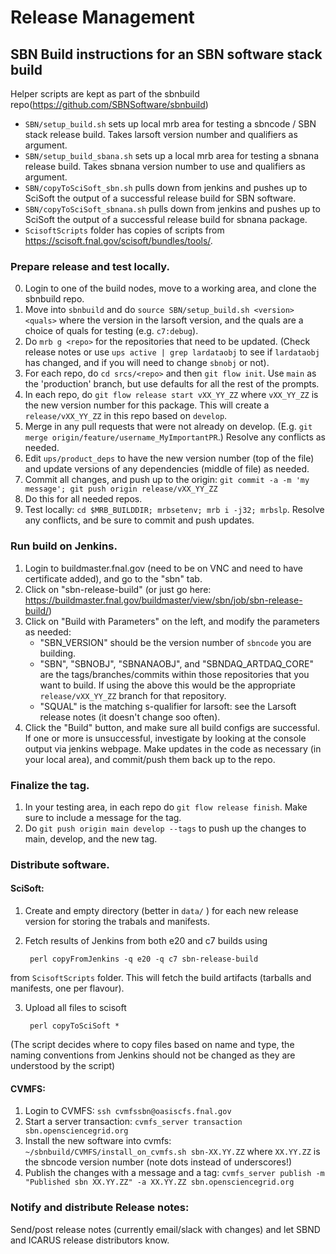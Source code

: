 # Release Management

## SBN Build instructions for an SBN software stack build


Helper scripts are kept as part of the sbnbuild repo(https://github.com/SBNSoftware/sbnbuild)
* `SBN/setup_build.sh` sets up local mrb area for testing a sbncode / SBN stack release build. Takes larsoft version number and qualifiers as argument.
* `SBN/setup_build_sbana.sh` sets up a local mrb area for testing a sbnana release build. Takes sbnana version number to use and qualifiers as argument.
* `SBN/copyToSciSoft_sbn.sh` pulls down from jenkins and pushes up to SciSoft the output of a successful release build for SBN software.
* `SBN/copyToSciSoft_sbnana.sh` pulls down from jenkins and pushes up to SciSoft the output of a successful release build for sbnana package.
* `ScisoftScripts` folder has copies of scripts from https://scisoft.fnal.gov/scisoft/bundles/tools/.

### Prepare release and test locally.

0. Login to one of the build nodes, move to a working area, and clone the sbnbuild repo.
1. Move into `sbnbuild` and do `source SBN/setup_build.sh <version> <quals>` where the version in the larsoft version, and the quals are a choice of quals for testing (e.g. `c7:debug`).
2. Do `mrb g <repo>` for the repositories that need to be updated. (Check release notes or use `ups active | grep lardataobj` to see if `lardataobj` has changed, and if you will need to change `sbnobj` or not).
3. For each repo, do `cd srcs/<repo>` and then `git flow init`. Use `main` as the 'production' branch, but use defaults for all the rest of the prompts.
4. In each repo, do `git flow release start vXX_YY_ZZ` where `vXX_YY_ZZ` is the new version number for this package. This will create a `release/vXX_YY_ZZ` in this repo based on `develop`.
5. Merge in any pull requests that were not already on develop. (E.g. `git merge origin/feature/username_MyImportantPR`.) Resolve any conflicts as needed.
6. Edit `ups/product_deps` to have the new version number (top of the file) and update versions of any dependencies (middle of file) as needed.
7. Commit all changes, and push up to the origin: `git commit -a -m 'my message'; git push origin release/vXX_YY_ZZ`
8. Do this for all needed repos.
9. Test locally: `cd $MRB_BUILDDIR; mrbsetenv; mrb i -j32; mrbslp`. Resolve any conflicts, and be sure to commit and push updates.

### Run build on Jenkins.
1. Login to buildmaster.fnal.gov (need to be on VNC and need to have certificate added), and go to the "sbn" tab.
2. Click on "sbn-release-build" (or just go here: https://buildmaster.fnal.gov/buildmaster/view/sbn/job/sbn-release-build/)
3. Click on "Build with Parameters" on the left, and modify the parameters as needed:
   - "SBN_VERSION" should be the version number of `sbncode` you are building.
   - "SBN", "SBNOBJ", "SBNANAOBJ", and "SBNDAQ_ARTDAQ_CORE" are the tags/branches/commits within those repositories that you want to build. If using the above this would be the appropriate `release/vXX_YY_ZZ` branch for that repository.
   - "SQUAL" is the matching s-qualifier for larsoft: see the Larsoft release notes (it doesn't change soo often).
4. Click the "Build" button, and make sure all build configs are successful. If one or more is unsuccessful, investigate by looking at the console output via jenkins webpage. Make updates in the code as necessary (in your local area), and commit/push them back up to the repo.

### Finalize the tag.
1. In your testing area, in each repo do `git flow release finish`. Make sure to include a message for the tag.
2. Do `git push origin main develop --tags` to push up the changes to main, develop, and the new tag.

### Distribute software.
#### SciSoft:
1. Create and empty directory (better in `data/` ) for each new release version for storing the trabals and manifests.
2. Fetch results of Jenkins from both e20 and c7 builds using

        perl copyFromJenkins -q e20 -q c7 sbn-release-build
        
from `ScisoftScripts` folder. This will fetch the build artifacts (tarballs and manifests, one per flavour).

3. Upload all files to scisoft

        perl copyToSciSoft *
        
(The script decides where to copy files based on name and type, the naming conventions from Jenkins should not be changed as they are understood by the script)

#### CVMFS:
1. Login to CVMFS: `ssh cvmfssbn@oasiscfs.fnal.gov`
2. Start a server transaction: `cvmfs_server transaction sbn.opensciencegrid.org`
3. Install the new software into cvmfs: `~/sbnbuild/CVMFS/install_on_cvmfs.sh sbn-XX.YY.ZZ` where `XX.YY.ZZ` is the sbncode version number (note dots instead of underscores!)
4. Publish the changes with a message and a tag: `cvmfs_server publish -m "Published sbn XX.YY.ZZ" -a XX.YY.ZZ sbn.opensciencegrid.org`

### Notify and distribute Release notes:
Send/post release notes (currently email/slack with changes) and let SBND and ICARUS release distributors know.


